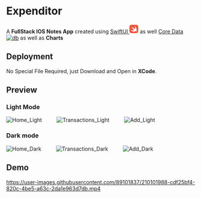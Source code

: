 # Expenditor
A <b>FullStack IOS Notes App</b> created using <a href="https://developer.apple.com/xcode/swiftui/">SwiftUI <img src="https://github.com/devicons/devicon/blob/master/icons/swift/swift-original.svg" alt="icon" height="24" width="24" /></a> as well <a href="https://developer.apple.com/documentation/coredata">Core Data <img src="https://miro.medium.com/max/300/1*nm4j_6GfwWpqhuSPlbO-sg.png" alt="db" hieght="24" width="24" /></a> as well as <b>Charts</b>

## Deployment

No Special File Required, just Download and Open in <b>XCode</b>.


## Preview

### Light Mode

<div>
<img src="https://user-images.githubusercontent.com/89101837/210102000-f7d529d6-7c07-4c10-9a1e-00bd9c31b6f3.png" alt="Home_Light" height="500" />
&nbsp;&nbsp;&nbsp;&nbsp;&nbsp;&nbsp;&nbsp;&nbsp;
<img src="https://user-images.githubusercontent.com/89101837/210102002-5116abc7-f794-42f8-9ad1-b2a1b9635398.png" alt="Transactions_Light" height="500" />
  &nbsp;&nbsp;&nbsp;&nbsp;&nbsp;&nbsp;&nbsp;&nbsp;
<img src="https://user-images.githubusercontent.com/89101837/210102004-3463f290-1030-4735-b106-071568eb7039.png" alt="Add_Light" height="500" />
</div>

### Dark mode
<div>
<img src="https://user-images.githubusercontent.com/89101837/210102005-ee24822d-36e9-4423-9d8c-995d3bb99012.png" alt="Home_Dark" height="500" />
  &nbsp;&nbsp;&nbsp;&nbsp;&nbsp;&nbsp;&nbsp;&nbsp;
<img src="https://user-images.githubusercontent.com/89101837/210102007-6e64c4dd-967b-4db8-aaf0-c6cb4a52e49b.png" alt="Transactions_Dark" height="500" />
  &nbsp;&nbsp;&nbsp;&nbsp;&nbsp;&nbsp;&nbsp;&nbsp;
<img src="https://user-images.githubusercontent.com/89101837/210102009-9506da08-7665-4f0c-ad8b-e20c289c5373.png" alt="Add_Dark" height="500" />
</div>


## Demo



https://user-images.githubusercontent.com/89101837/210101988-cdf25bf4-820c-4be5-a63c-2da1e963d7db.mp4

